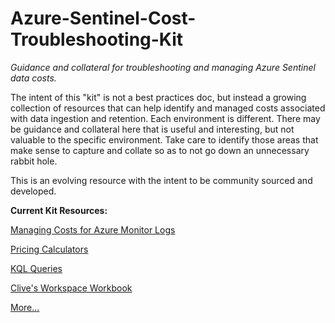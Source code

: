 # Azure-Sentinel-Cost-Troubleshooting-Kit
<i>Guidance and collateral for troubleshooting and managing Azure Sentinel data costs.</i>

The intent of this "kit" is not a best practices doc, but instead a growing collection of resources that can help identify and managed costs associated with data ingestion and retention. Each environment is different. There may be guidance and collateral here that is useful and interesting, but not valuable to the specific environment. Take care to identify those areas that make sense to capture and collate so as to not go down an unnecessary rabbit hole. 

This is an evolving resource with the intent to be community sourced and developed.

<b>Current Kit Resources:</b>

<a href="https://github.com/rod-trent/Azure-Sentinel-Cost-Troubleshooting-Kit/blob/main/Docs/Managing%20Costs%20for%20Azure%20Monitor%20Logs.md">Managing Costs for Azure Monitor Logs</url>

<a href="https://github.com/rod-trent/Azure-Sentinel-Cost-Troubleshooting-Kit/blob/main/Docs/Notes-and-Resources.md">Pricing Calculators</url>
  
<a href="https://github.com/rod-trent/Azure-Sentinel-Cost-Troubleshooting-Kit/tree/main/KQL-Queries">KQL Queries</url>

<a href="https://github.com/rod-trent/Azure-Sentinel-Cost-Troubleshooting-Kit/blob/main/Workbooks/External-Resource-List.md">Clive's Workspace Workbook</url>



More...
